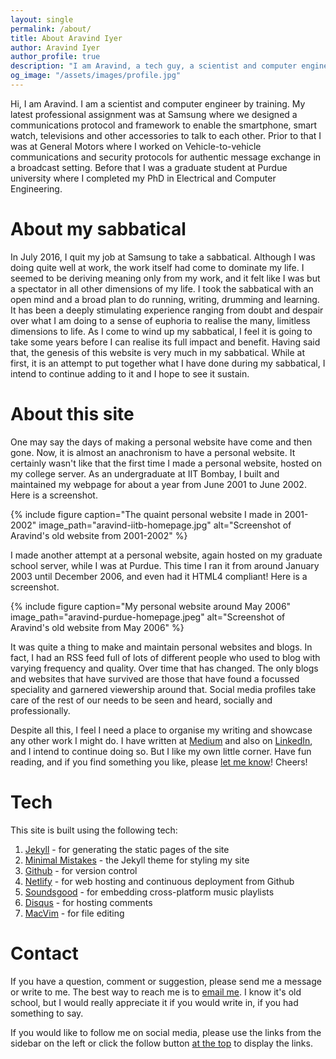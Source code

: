 ```yaml
---
layout: single
permalink: /about/
title: About Aravind Iyer
author: Aravind Iyer
author_profile: true
description: "I am Aravind, a tech guy, a scientist and computer engineer by training, writing about music and life. My writings cover reviews and stories about music as well as human emotions and ordinary things that make us human."
og_image: "/assets/images/profile.jpg"
---
```


Hi, I am Aravind. I am a scientist and computer engineer by training. My latest professional assignment was at Samsung where we designed a communications protocol and framework to enable the smartphone, smart watch, televisions and other accessories to talk to each other. Prior to that I was at General Motors where I worked on Vehicle-to-vehicle communications and security protocols for authentic message exchange in a broadcast setting. Before that I was a graduate student at Purdue university where I completed my PhD in Electrical and Computer Engineering.

# About my sabbatical
In July 2016, I quit my job at Samsung to take a sabbatical. Although I was doing quite well at work, the work itself had come to dominate my life. I seemed to be deriving meaning only from my work, and it felt like I was but a spectator in all other dimensions of my life. I took the sabbatical with an open mind and a broad plan to do running, writing, drumming and learning. It has been a deeply stimulating experience ranging from doubt and despair over what I am doing to a sense of euphoria to realise the many, limitless dimensions to life. As I come to wind up my sabbatical, I feel it is going to take some years before I can realise its full impact and benefit. Having said that, the genesis of this website is very much in my sabbatical. While at first, it is an attempt to put together what I have done during my sabbatical, I intend to continue adding to it and I hope to see it sustain.

# About this site
One may say the days of making a personal website have come and then gone. Now, it is almost an anachronism to have a personal website. It certainly wasn't like that the first time I made a personal website, hosted on my college server. As an undergraduate at IIT Bombay, I built and maintained my webpage for about a year from June 2001 to June 2002. Here is a screenshot.

{% include figure caption="The quaint personal website I made in 2001-2002" image_path="aravind-iitb-homepage.jpg" alt="Screenshot of Aravind's old website from 2001-2002" %}

I made another attempt at a personal website, again hosted on my graduate school server, while I was at Purdue. This time I ran it from around January 2003 until December 2006, and even had it HTML4 compliant! Here is a screenshot.

{% include figure caption="My personal website around May 2006" image_path="aravind-purdue-homepage.jpeg" alt="Screenshot of Aravind's old website from May 2006" %}

It was quite a thing to make and maintain personal websites and blogs. In fact, I had an RSS feed full of lots of different people who used to blog with varying frequency and quality. Over time that has changed. The only blogs and websites that have survived are those that have found a focussed speciality and garnered viewership around that. Social media profiles take care of the rest of our needs to be seen and heard, socially and professionally.

Despite all this, I feel I need a place to organise my writing and showcase any other work I might do. I have written at [Medium](https://medium.com/@.aravindiyer) and also on [LinkedIn](https://www.linkedin.com/in/aravindiyer/), and I intend to continue doing so. But I like my own little corner. Have fun reading, and if you find something you like, please [let me know](mailto:feedback@aravindiyer.com)! Cheers!

# Tech
This site is built using the following tech:
1. [Jekyll](https://jekyllrb.com/) - for generating the static pages of the site
2. [Minimal Mistakes](https://mmistakes.github.io/minimal-mistakes/) - the Jekyll theme for styling my site
3. [Github](https://github.com/iyeraravind/aravind-website/) - for version control
4. [Netlify](https://www.netlify.com/) - for web hosting and continuous deployment from Github
5. [Soundsgood](https://soundsgood.co) - for embedding cross-platform music playlists
6. [Disqus](https://disqus.com) - for hosting comments
7. [MacVim](https://github.com/macvim-dev/macvim) - for file editing

# Contact
If you have a question, comment or suggestion, please send me a message or write to me. The best way to reach me is to [email me](mailto:feedback@aravindiyer.com). I know it's old school, but I would really appreciate it if you would write in, if you had something to say.

If you would like to follow me on social media, please use the links from the sidebar on the left or click the follow button [at the top](#) to display the links.

